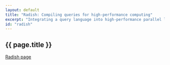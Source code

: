```yaml
---
layout: default
title: "Radish: Compiling queries for high-performance computing"
excerpt: "Integrating a query language into high-performance parallel languages"
id: "radish"
---
```


## {{ page.title }}

[Radish page](https://sampa.cs.washington.edu/projects/radish.html)

